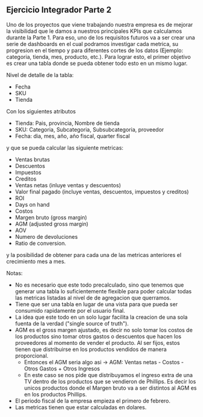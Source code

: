 ## Ejercicio Integrador Parte 2


Uno de los proyectos que viene trabajando nuestra empresa es de mejorar la visibilidad que le damos a nuestros principales KPIs que calculamos durante la Parte 1. Para eso, uno de los requisitos futuros va a ser crear una serie de dashboards en el cual podramos investigar cada metrica, su progresion en el tiempo y para diferentes cortes de los datos (Ejemplo: categoria, tienda, mes, producto, etc.). Para lograr esto, el primer objetivo es crear una tabla donde se pueda obtener todo esto en un mismo lugar. 

Nivel de detalle de la tabla: 
- Fecha 
- SKU 
- Tienda

Con los siguientes atributos 
- Tienda: Pais, provincia, Nombre de tienda
- SKU: Categoria, Subcategoria, Subsubcategoria, proveedor
- Fecha: dia, mes, año, año fiscal, quarter fiscal

y que se pueda calcular las siguiente metricas: 
- Ventas brutas
- Descuentos
- Impuestos
- Creditos
- Ventas netas (inluye ventas y descuentos)
- Valor final pagado (incluye ventas, descuentos, impuestos y creditos)
- ROI
- Days on hand
- Costos
- Margen bruto (gross margin)
- AGM (adjusted gross margin)
- AOV
- Numero de devoluciones
- Ratio de conversion.

y la posibilidad de obtener para cada una de las metricas anteriores el crecimiento mes a mes. 

Notas: 
- No es necesario que este todo precalculado, sino que tenemos que generar una tabla lo suficientemente flexible para poder calcular todas las metricas listadas al nivel de de agregacion que querramos.
- Tiene que ser una tabla en lugar de una vista para que pueda ser consumido rapidamente por el usuario final. 
- La idea que este todo en un solo lugar facilita la creacion de una sola fuenta de la verdad ("single source of truth"). 
- AGM es el gross margen ajustado, es decir no solo tomar los costos de los productos sino tomar otros gastos o descuentos que hacen los proveedores al momento de vender el producto. Al ser fijos, estos tienen que distribuirse en los productos vendidos de manera proporcional. 
  - Entonces el AGM seria algo asi -> AGM: Ventas netas - Costos - Otros Gastos + Otros Ingresos
  - En este caso se nos pide que distribuyamos el ingreso extra de una TV dentro de los productos que se vendieron de Phillips. Es decir los unicos productos donde el Margen bruto va a ser distintos al AGM es en los productos Phillips.
- El periodo fiscal de la empresa empieza el primero de febrero.
- Las metricas tienen que estar calculadas en dolares.
